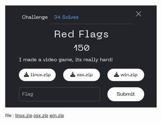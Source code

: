 ![](Screenshot_2024-11-14_17-24-43.png)

file : [linux.zip](linux.zip)
[osx.zip]([osx.zip](https://mega.nz/file/f8xhUZxa#7VMz-986R-ZMy0AS1uhgcNTWOE0APHw8RHGzfuj0CDI))
[win.zip](win.zip)
